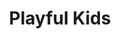 ---
title: 'Playful Kids'
color: 'text-pink-500'
tags: ["Web design"]
description: 'Website for child education center Playful Kids. Designed in Figma'
details:
    tools: [Figma]
    client: 'Personal Project'
    team: ['Me']
images:
    url: ["https://the-boy-246.sirv.com/Project%20assets/play-1.png", "https://the-boy-246.sirv.com/Project%20assets/play-2.png", "https://the-boy-246.sirv.com/Project%20assets/play-3.png", "https://the-boy-246.sirv.com/Project%20assets/play-home-full.png", "https://the-boy-246.sirv.com/Project%20assets/play-programs-full.png"]
    alt: ["Playful Kids hero section", "Playful Kids benefits section", "Playful Kids map section", "Playful Kids homepage full", "Playful Kids programs page full"]
draft: false
---